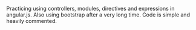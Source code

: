 Practicing using controllers, modules, directives and expressions in angular.js.  Also using bootstrap after a very long time.  Code is simple and heavily commented.